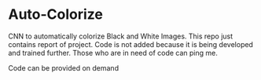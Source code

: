 # Auto-Colorize

CNN to automatically colorize Black and White Images.
This repo just contains report of project. Code is not added because it is being developed and trained further. Those who are in need of code can ping me.

Code can be provided on demand
